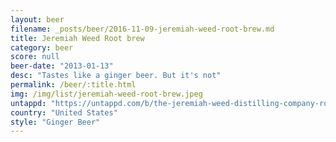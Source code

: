 ```yaml
---
layout: beer
filename: _posts/beer/2016-11-09-jeremiah-weed-root-brew.md
title: Jeremiah Weed Root brew
category: beer
score: null
beer-date: "2013-01-13"
desc: "Tastes like a ginger beer. But it's not"
permalink: /beer/:title.html
img: /img/list/jeremiah-weed-root-brew.jpeg
untappd: "https://untappd.com/b/the-jeremiah-weed-distilling-company-root-brew/94945"
country: "United States"
style: "Ginger Beer"
---
```

